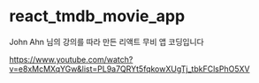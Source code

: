 # react_tmdb_movie_app

John Ahn 님의 강의를 따라 만든 리액트 무비 앱 코딩입니다

https://www.youtube.com/watch?v=e8xMcMXqYGw&list=PL9a7QRYt5fqkowXUgTj_tbkFClsPhO5XV



